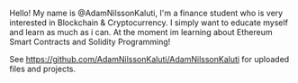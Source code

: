 Hello! My name is @AdamNilssonKaluti, I'm a finance student who is very interested in Blockchain & Cryptocurrency. I simply want to educate myself and learn as much as i can. 
At the moment im learning about Ethereum Smart Contracts and Solidity Programming! 

See https://github.com/AdamNilssonKaluti/AdamNilssonKaluti for uploaded files and projects. 


